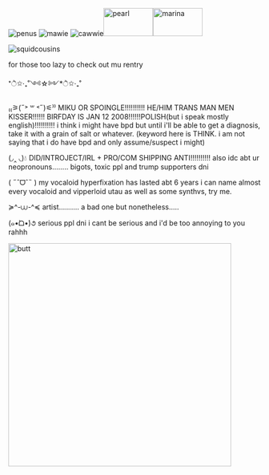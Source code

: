 ![penus](https://files.catbox.moe/u4z9ij.png)
![mawie](https://github.com/user-attachments/assets/e53a7acf-3966-4f03-a1df-458a91a40359)
![cawwie](https://github.com/user-attachments/assets/5a926aaa-498c-4e0c-9eb4-723433b680f0)<img width="99" height="56" alt="pearl" src="https://github.com/user-attachments/assets/1ce4930d-9806-430f-b21d-c380339eca32" /><img width="99" height="56" alt="marina" src="https://github.com/user-attachments/assets/fcc8c216-be7a-45c2-bd6b-41d02dd4cc29" />

![squidcousins](https://files.catbox.moe/myw8fg.png)

for those too lazy to check out mu rentry

*ੈ✩‧₊˚༺☆༻*ੈ✩‧₊˚

₍₍⚞(˶˃ ꒳ ˂˶)⚟⁾⁾ MIKU OR SPOINGLE!!!!!!!!!! HE/HIM TRANS MAN MEN KISSER!!!!!! BIRFDAY IS JAN 12 2008!!!!!!POLISH(but i speak mostly english)!!!!!!!!!! i think i might have bpd but until i'll be able to get a diagnosis, take it with a grain of salt or whatever. (keyword here is THINK. i am not saying that i do have bpd and only assume/suspect i might)


(◞‸ ◟)💧 DID/INTROJECT/IRL + PRO/COM SHIPPING ANTI!!!!!!!!!! also idc abt ur neopronouns........ bigots, toxic ppl and trump supporters dni

( ˶ˆᗜˆ˵ ) my vocaloid hyperfixation has lasted abt 6 years i can name almost every vocaloid and vipperloid utau as well as some synthvs, try me.

≽^-⩊-^≼ artist.......... a bad one but nonetheless.....

(๑•̀ᗝ•́)૭ serious ppl dni i cant be serious and i'd be too annoying to you rahhh

<img width="445" height="445" alt="butt" src="https://github.com/user-attachments/assets/fecdfeea-fa65-4264-9561-b01787767693" />


